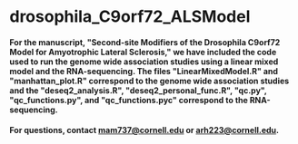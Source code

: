 # drosophila_C9orf72_ALSModel
#### For the manuscript, "Second-site Modifiers of the Drosophila C9orf72 Model for Amyotrophic Lateral Sclerosis," we have included the code used to run the genome wide association studies using a linear mixed model and the RNA-sequencing. The files "LinearMixedModel.R" and "manhattan_plot.R" correspond to the genome wide association studies and the "deseq2_analysis.R", "deseq2_personal_func.R", "qc.py", "qc_functions.py", and "qc_functions.pyc" correspond to the RNA-sequencing. 
#### For questions, contact mam737@cornell.edu or arh223@cornell.edu.
